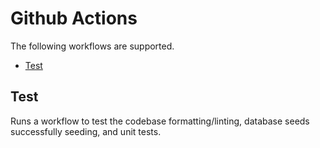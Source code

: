 # Github Actions

The following workflows are supported.

- [Test](#test)



## Test

Runs a workflow to test the codebase formatting/linting, database seeds successfully seeding, and unit tests.




